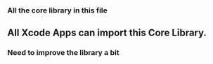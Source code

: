 ### All the core library in this file
## All Xcode Apps can import this Core Library. 
### Need to improve the library a bit 
